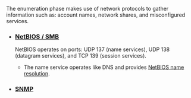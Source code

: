 The enumeration phase makes use of network protocols to gather information such as:  account names, network shares, and misconfigured services.

* ### [NetBIOS / SMB](../../Techniques/NetBIOS_SMB_Samba/README.md#Enumerate)
  NetBIOS operates on ports:  UDP 137 (name services), UDP 138 (datagram services), and TCP 139 (session services).

  * The name service operates like DNS and provides [NetBIOS name resolution](https://docs.microsoft.com/en-us/previous-versions/windows/it-pro/windows-server-2003/cc738412(v=ws.10)?redirectedfrom=MSDN).
* ### [SNMP](../../Techniques/SNMP/README.md#Enumerate)
  